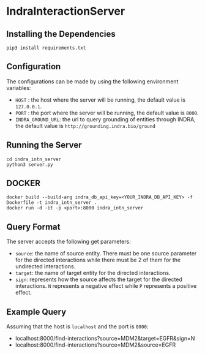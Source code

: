 # IndraInteractionServer

## Installing the Dependencies
```
pip3 install requirements.txt
````
## Configuration

The configurations can be made by using the following environment variables:

- `HOST` : the host where the server will be running, the default value is `127.0.0.1`.
- `PORT` : the port where the server will be running, the default value is `8000`.
- `INDRA_GROUND_URL`: the url to query grounding of entities through INDRA, the default value is `http://grounding.indra.bio/ground`

## Running the Server
```
cd indra_intn_server
python3 server.py
```

## DOCKER
```
docker build --build-arg indra_db_api_key=<YOUR_INDRA_DB_API_KEY> -f Dockerfile -t indra_intn_server .
docker run -d -it -p <port>:8000 indra_intn_server
```

## Query Format

The server accepts the following get parameters:

- `source`: the name of source entity. There must be one source parameter for the directed interactions while there must be 2 of them for the undirected interactions.
- `target`: the name of target entity for the directed interactions.
- `sign`: represents how the source affects the target for the directed interactions. `N` represents a negative effect while `P` represents a positive effect.

## Example Query

Assuming that the host is `localhost` and the port is `8000`:

- localhost:8000/find-interactions?source=MDM2&target=EGFR&sign=N
- localhost:8000/find-interactions?source=MDM2&source=EGFR

